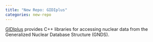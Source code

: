 ```yaml
---
title: "New Repo: GIDIplus"
categories: new-repo
---
```


[GIDIplus](https://github.com/LLNL/gidiplus) provides C++ libraries for accessing nuclear data from the Generalized Nuclear Database Structure (GNDS).
